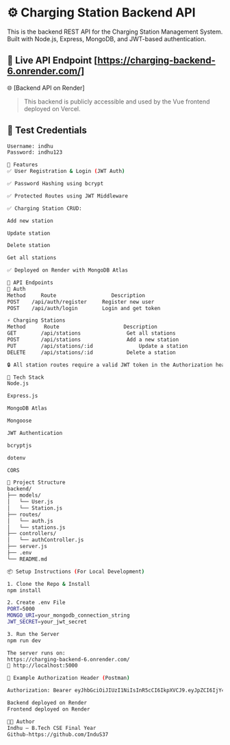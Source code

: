 # ⚙️ Charging Station Backend API

This is the backend REST API for the Charging Station Management System. Built with Node.js, Express, MongoDB, and JWT-based authentication.


## 🔗 Live API Endpoint [https://charging-backend-6.onrender.com/]
🌐 [Backend API on Render]
> This backend is publicly accessible and used by the Vue frontend deployed on Vercel.


## 🧪 Test Credentials

```bash
Username: indhu
Password: indhu123

📌 Features
✅ User Registration & Login (JWT Auth)

✅ Password Hashing using bcrypt

✅ Protected Routes using JWT Middleware

✅ Charging Station CRUD:

Add new station

Update station

Delete station

Get all stations

✅ Deployed on Render with MongoDB Atlas

🔐 API Endpoints
🔑 Auth
Method	   Route	              Description
POST	/api/auth/register	   Register new user
POST	/api/auth/login 	   Login and get token

⚡ Charging Stations
Method	    Route	                  Description
GET 	   /api/stations	           Get all stations
POST	   /api/stations	           Add a new station
PUT	       /api/stations/:id	           Update a station
DELETE	   /api/stations/:id	       Delete a station

🔒 All station routes require a valid JWT token in the Authorization header.

🔧 Tech Stack
Node.js

Express.js

MongoDB Atlas

Mongoose

JWT Authentication

bcryptjs

dotenv

CORS

📁 Project Structure
backend/
├── models/
│   └── User.js
│   └── Station.js
├── routes/
│   └── auth.js
│   └── stations.js
├── controllers/
│   └── authController.js
├── server.js
├── .env
└── README.md

📦 Setup Instructions (For Local Development)

1. Clone the Repo & Install
npm install

2. Create .env File
PORT=5000
MONGO_URI=your_mongodb_connection_string
JWT_SECRET=your_jwt_secret

3. Run the Server
npm run dev

The server runs on:
https://charging-backend-6.onrender.com/
📍 http://localhost:5000

🔐 Example Authorization Header (Postman)

Authorization: Bearer eyJhbGciOiJIUzI1NiIsInR5cCI6IkpXVCJ9.eyJpZCI6IjY4M2IyMTY1MjJhMzExZTUyNjJhY2JjZSIsImlhdCI6MTc0ODkxMTA4NCwiZXhwIjoxNzQ4OTk3NDg0fQ.vouMMO4_HbAb08FidXhmybQ0s0cjktLwoYcKOWpvu5k

Backend deployed on Render
Frontend deployed on Render

🧑‍💻 Author
Indhu – B.Tech CSE Final Year
Github-https://github.com/InduS37
